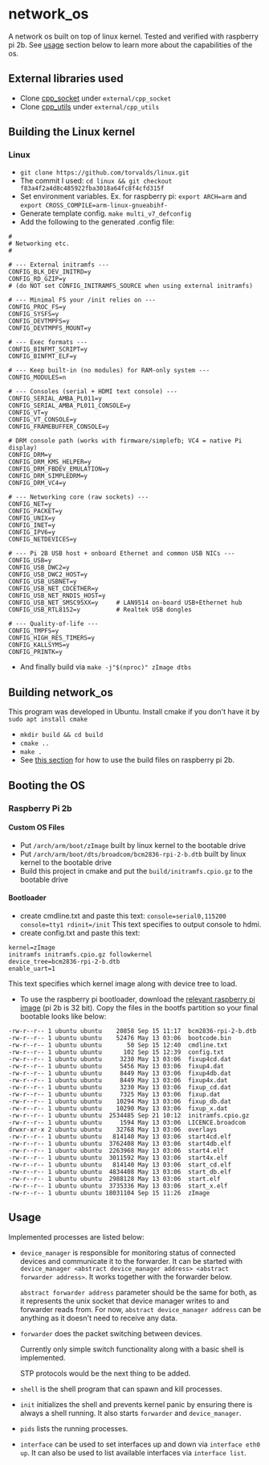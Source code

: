 # network_os
A network os built on top of linux kernel. Tested and verified with raspberry pi 2b. See [usage](#usage) section below to learn more about the capabilities of the os.

## External libraries used
- Clone [cpp_socket](https://github.com/DBC201/cpp_socket) under ```external/cpp_socket```
- Clone [cpp_utils](https://github.com/DBC201/cpp_utils) under ```external/cpp_utils```

## Building the Linux kernel

### Linux
- ```git clone https://github.com/torvalds/linux.git```
- The commit I used: ```cd linux && git checkout f83a4f2a4d8c485922fba3018a64fc8f4cfd315f```
- Set environment variables. Ex. for raspberry pi: ```export ARCH=arm``` and ```export CROSS_COMPILE=arm-linux-gnueabihf-``` 
- Generate template config. ```make multi_v7_defconfig```
- Add the following to the generated .config file:
```
#
# Networking etc.
#

# --- External initramfs ---
CONFIG_BLK_DEV_INITRD=y
CONFIG_RD_GZIP=y
# (do NOT set CONFIG_INITRAMFS_SOURCE when using external initramfs)

# --- Minimal FS your /init relies on ---
CONFIG_PROC_FS=y
CONFIG_SYSFS=y
CONFIG_DEVTMPFS=y
CONFIG_DEVTMPFS_MOUNT=y

# --- Exec formats ---
CONFIG_BINFMT_SCRIPT=y
CONFIG_BINFMT_ELF=y

# --- Keep built-in (no modules) for RAM-only system ---
CONFIG_MODULES=n

# --- Consoles (serial + HDMI text console) ---
CONFIG_SERIAL_AMBA_PL011=y
CONFIG_SERIAL_AMBA_PL011_CONSOLE=y
CONFIG_VT=y
CONFIG_VT_CONSOLE=y
CONFIG_FRAMEBUFFER_CONSOLE=y

# DRM console path (works with firmware/simplefb; VC4 = native Pi display)
CONFIG_DRM=y
CONFIG_DRM_KMS_HELPER=y
CONFIG_DRM_FBDEV_EMULATION=y
CONFIG_DRM_SIMPLEDRM=y
CONFIG_DRM_VC4=y

# --- Networking core (raw sockets) ---
CONFIG_NET=y
CONFIG_PACKET=y
CONFIG_UNIX=y
CONFIG_INET=y
CONFIG_IPV6=y
CONFIG_NETDEVICES=y

# --- Pi 2B USB host + onboard Ethernet and common USB NICs ---
CONFIG_USB=y
CONFIG_USB_DWC2=y
CONFIG_USB_DWC2_HOST=y
CONFIG_USB_USBNET=y
CONFIG_USB_NET_CDCETHER=y
CONFIG_USB_NET_RNDIS_HOST=y
CONFIG_USB_NET_SMSC95XX=y     # LAN9514 on-board USB+Ethernet hub
CONFIG_USB_RTL8152=y          # Realtek USB dongles

# --- Quality-of-life ---
CONFIG_TMPFS=y
CONFIG_HIGH_RES_TIMERS=y
CONFIG_KALLSYMS=y
CONFIG_PRINTK=y
```
- And finally build via ```make -j"$(nproc)" zImage dtbs```

## Building network_os
This program was developed in Ubuntu.
Install cmake if you don't have it by ```sudo apt install cmake```

- ```mkdir build && cd build```
- ```cmake ..```
- ```make .```
- See [this section](#booting-the-os) for how to use the build files on raspberry pi 2b.

## Booting the OS
### Raspberry Pi 2b
#### Custom OS Files
- Put ```/arch/arm/boot/zImage``` built by linux kernel to the bootable drive
- Put ```/arch/arm/boot/dts/broadcom/bcm2836-rpi-2-b.dtb``` built by linux kernel to the bootable drive
- Build this project in cmake and put the ```build/initramfs.cpio.gz``` to the bootable drive
#### Bootloader
- create cmdline.txt and paste this text: ```console=serial0,115200 console=tty1 rdinit=/init``` This text specifies to output console to hdmi.
- create config.txt and paste this text:
```
kernel=zImage
initramfs initramfs.cpio.gz followkernel
device_tree=bcm2836-rpi-2-b.dtb
enable_uart=1
```
This text specifies which kernel image along with device tree to load.
- To use the raspberry pi bootloader, download the [relevant raspberry pi image](https://www.raspberrypi.com/software/operating-systems/) (pi 2b is 32 bit). Copy the files in the bootfs partition so your final bootable looks like below:
```
-rw-r--r-- 1 ubuntu ubuntu    20858 Sep 15 11:17  bcm2836-rpi-2-b.dtb
-rw-r--r-- 1 ubuntu ubuntu    52476 May 13 03:06  bootcode.bin
-rw-r--r-- 1 ubuntu ubuntu       50 Sep 15 12:40  cmdline.txt
-rw-r--r-- 1 ubuntu ubuntu      102 Sep 15 12:39  config.txt
-rw-r--r-- 1 ubuntu ubuntu     3230 May 13 03:06  fixup4cd.dat
-rw-r--r-- 1 ubuntu ubuntu     5456 May 13 03:06  fixup4.dat
-rw-r--r-- 1 ubuntu ubuntu     8449 May 13 03:06  fixup4db.dat
-rw-r--r-- 1 ubuntu ubuntu     8449 May 13 03:06  fixup4x.dat
-rw-r--r-- 1 ubuntu ubuntu     3230 May 13 03:06  fixup_cd.dat
-rw-r--r-- 1 ubuntu ubuntu     7325 May 13 03:06  fixup.dat
-rw-r--r-- 1 ubuntu ubuntu    10294 May 13 03:06  fixup_db.dat
-rw-r--r-- 1 ubuntu ubuntu    10290 May 13 03:06  fixup_x.dat
-rw-r--r-- 1 ubuntu ubuntu  2534485 Sep 21 10:12  initramfs.cpio.gz
-rw-r--r-- 1 ubuntu ubuntu     1594 May 13 03:06  LICENCE.broadcom
drwxr-xr-x 2 ubuntu ubuntu    32768 May 13 03:06  overlays
-rw-r--r-- 1 ubuntu ubuntu   814140 May 13 03:06  start4cd.elf
-rw-r--r-- 1 ubuntu ubuntu  3762408 May 13 03:06  start4db.elf
-rw-r--r-- 1 ubuntu ubuntu  2263968 May 13 03:06  start4.elf
-rw-r--r-- 1 ubuntu ubuntu  3011592 May 13 03:06  start4x.elf
-rw-r--r-- 1 ubuntu ubuntu   814140 May 13 03:06  start_cd.elf
-rw-r--r-- 1 ubuntu ubuntu  4834408 May 13 03:06  start_db.elf
-rw-r--r-- 1 ubuntu ubuntu  2988128 May 13 03:06  start.elf
-rw-r--r-- 1 ubuntu ubuntu  3735336 May 13 03:06  start_x.elf
-rw-r--r-- 1 ubuntu ubuntu 18031104 Sep 15 11:26  zImage
```

## Usage
Implemented processes are listed below:

- ```device_manager``` is responsible for monitoring status of connected devices and communicate it to the forwarder. It can be started with ```device_manager <abstract device_manager address> <abstract forwarder address>```. It works together with the forwarder below.

    ```abstract forwarder address``` parameter should be the same for both, as it represents the unix socket that device manager writes to and forwarder reads from. For now, ```abstract device_manager address``` can be anything as it doesn't need to receive any data.

- ```forwarder``` does the packet switching between devices.

    Currently only simple switch functionality along with a basic shell is implemented.

    STP protocols would be the next thing to be added.

- ```shell``` is the shell program that can spawn and kill processes.

- ```init``` initializes the shell and prevents kernel panic by ensuring there is always a shell running. It also starts ```forwarder``` and ```device_manager```.

- ```pids``` lists the running processes.

- ```interface``` can be used to set interfaces up and down via ```interface eth0 up```. It can also be used to list available interfaces via ```interface list```.
